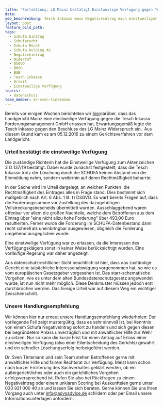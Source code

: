 ```yaml
---
title: 'Fortsetzung: LG Mainz bestätigt Einstweilige Verfügung gegen Tesch Inkasso'
date:
seo_beschreibung: Tesch Inkasso muss Negativeintrag nach einstweiliger Verfügung widerrufen
layout: post
feature_bild_path:
tags:
  - Schufa Eintrag
  - Schufarecht
  - Schufa Recht
  - Schufa Holding AG
  - Negativeintrag
  - Widerruf
  - DSGVO
  - BDSG
  - BGB
  - Tesch Inkasso
  - Urteil
  - Einstweilige Verfügung
topics:
  - datenschutz
team_member: dr-sven-tintemann
---
```


Bereits vor einigen Wochen berichteten wir [hier](https://advoadvice.de/blog/lg-mainz-erl%C3%A4sst-einstweilige-verf%C3%BCgung-gegen-tesch-inkasso/)dar&uuml;ber, dass das Landgericht Mainz eine einstweilige Verf&uuml;gung gegen die Tesch Inkasso Forderungsmanagement GmbH erlassen hat. Erwartungsgem&auml;&szlig; legte die Tesch Inkasso gegen den Beschluss des LG Mainz Widerspruch ein. &nbsp;Aus diesem Grund kam es am 05.12.2019 zu einem Gerichtsverfahren vor dem Landgericht.

### Urteil best&auml;tigt die einstweilige Verf&uuml;gung

Die zust&auml;ndige Richterin hat die Einstweilige Verf&uuml;gung zum Aktenzeichen 3 O 137/19 best&auml;tigt. Dabei wurde zun&auml;chst festgestellt, dass die Tesch Inkasso trotz der Löschung durch die SCHUFA keinen Abstand von der Einmeldung nahm, sondern weiterhin auf deren Rechtm&auml;&szlig;igkeit beharrte.

In der Sache wird im Urteil dargelegt, an welchen Punkten&nbsp; die Rechtm&auml;&szlig;igkeit des Eintrages alles in Frage stand. Dies bestimmt sich ma&szlig;geblich nach Art. 6 Abs. 1 lit. f) DSGVO. Es warf bereits Fragen auf, dass die Forderungssumme vor Zustellung des dazugehörigen Vollstreckungsbescheids &uuml;bermittelt wurden. Ausschlaggebend waren offenbar vor allem die gro&szlig;en Nachteile, welche dem Betroffenen aus dem Eintrag &uuml;ber "eine nicht allzu hohe Forderung" &uuml;ber 493,00 Euro resultierten. Ferner wurde die Forderung im SCHUFA-Datenbestand dann recht schnell als uneinbringbar ausgewiesen, obgleich die Forderung umgehend ausgeglichen wurde.

Eine einstweilige Verf&uuml;gung war zu erlassen, da die Interessen des Verf&uuml;gungskl&auml;gers sonst in keiner Weise ber&uuml;cksichtigt w&uuml;rden. Eine vorl&auml;ufige Regelung war daher angezeigt.

Aus datenschutzrechtlicher Sicht beachtlich ist hier, dass das zust&auml;ndige Gericht eine tats&auml;chliche Interessenabw&auml;gung vorgenommen hat, so wie es vom europ&auml;ischen Gesetzgeber vorgesehen ist. Das starr-schematische Vorgehen, wie es unter dem alten Bundesdatenschutzgesetz angewendet wurde, ist nun nicht mehr möglich. Diese Denkmuster m&uuml;ssen jedoch erst durchbrochen werden. Das hiesige Urteil war auf diesem Weg ein wichtiger Zwischenschritt.&nbsp;

### Unsere Handlungsempfehlung

Wir können hier nur erneut unsere Handlungsempfehlung wiederholen: Der vorliegende Fall zeigt musterg&uuml;ltig, dass es sehr sinnvoll ist, bei Kenntnis von einem Schufa Negativeintrag sofort zu handeln und sich gegen diesen bei begr&uuml;ndetem Anlass unverz&uuml;glich und mit anwaltlicher Hilfe zur Wehr zu setzen. Nur so kann die kurze Frist f&uuml;r einen Antrag auf Erlass einer einstweiligen Verf&uuml;gung (also einer Eilentscheidung des Gerichts) gewahrt und ein schneller Löschungserfolg herbeigef&uuml;hrt werden.&nbsp;

Dr. Sven Tintemann und sein Team stehen Betroffenen gerne mit anwaltlicher Hilfe und fairem Rechtsrat zur Verf&uuml;gung. Meist kann schon nach kurzer Erörterung des Sachverhaltes gekl&auml;rt werden, ob ein au&szlig;ergerichtliches oder auch ein gerichtliches Vorgehen erfolgsversprechend ist. Rufen Sie also bei R&uuml;ckfragen zu einem Negativeintrag oder einem unklaren Scoring bei Auskunfteien gerne unter 030 921 000 40 an und lassen Sie sich beraten. Gerne können Sie uns Ihren Vorgang auch unter info@advoadvice.de schildern oder per Email unsere Informationsunterlagen anfordern.&nbsp;